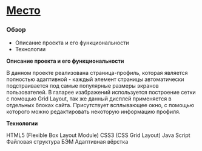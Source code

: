 # [Место](https://www.figma.com/file/StZjf8HnoeLdiXS7dYrLAh/JavaScript.-Sprint-4)

### Обзор

* Описание проекта и его функциональности
* Технологии

**Описание проекта и его функциональности**

В данном проекте реализована страница-профиль, которая является полностью адаптивной - каждый элемент страницы автоматически подстраивается под самые популярные размеры экранов пользователей. 
В галарее изабражений используется построение сетки с помощью Grid Layout, так же данный дисплей применяется в отдельных блоках сайта. Присутствует всплывающее окно, с помощью которого можно редактировать некоторую информацию профиля.

**Технологии**

HTML5 (Flexible Box Layout Module)
CSS3 (CSS Grid Layout)
Java Script 
Файловая структура БЭМ
Адаптивная вёрстка

